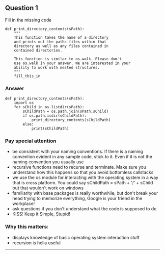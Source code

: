 ## Question 1

Fill in the missing code

```
def print_directory_contents(sPath):
    """
    This function takes the name of a directory
    and prints out the paths files within that
    directory as well as any files contained in
    contained directories.

    This function is similar to os.walk. Please don't
    use os.walk in your answer. We are interested in your
    ability to work with nested structures.
    """
    fill_this_in
```

### Answer

```
def print_directory_contents(sPath):
    import os
    for sChild in os.listdir(sPath):
        sChildPath = os.path.join(sPath,sChild)
        if os.path.isdir(sChildPath):
            print_directory_contents(sChildPath)
        else:
            print(sChildPath)
```

### Pay special attention

* be consistent with your naming conventions. If there is a naming convention evident in any sample code, stick to it. Even if it is not the naming convention you usually use
* recursive functions need to recurse and terminate. Make sure you understand how this happens so that you avoid bottomless callstacks
* we use the os module for interacting with the operating system in a way that is cross platform. You could say sChildPath = sPath + '/' + sChild but that wouldn't work on windows
* familiarity with base packages is really worthwhile, but don't break your head trying to memorize everything, Google is your friend in the workplace!
* ask questions if you don't understand what the code is supposed to do
* KISS! Keep it Simple, Stupid!

### Why this matters:

* displays knowledge of basic operating system interaction stuff
* recursion is hella useful

***
